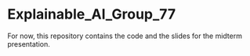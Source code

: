 # Explainable_AI_Group_77

For now, this repository contains the code and the slides for the midterm presentation. 
